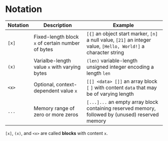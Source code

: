 # Notation

| Notation  | Description                                       | Example                                                         |
|-----------|---------------------------------------------------|-----------------------------------------------------------------|
| `[x]`     | Fixed-length block `x` of certain number of bytes | `[{]` an object start marker, `[n]` a null value, `[21]` an integer value, `[Hello, World!]` a character string |
| `(x)`     | Varialbe-length value `x` with varying bytes | `(len)` variable-length unsigned integer encoding a length `len` |
| `<x>`     | Optional, context-dependent value `x` | `[[] <data> []]` an array block `[` `]` with content `data` that may be of varying length |
| `...`     | Memory range of zero or more zeros    | `[...]...` an empty array block containing reserved memory, followed by (unused) reserved memory |


`[x]`, `(x)`, and `<x>` are called **blocks** with content `x`.